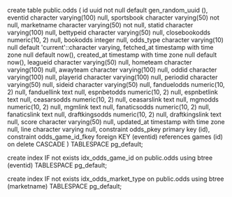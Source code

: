create table public.odds ( id uuid not null default gen_random_uuid (), eventid character
varying(100) null, sportsbook character varying(50) not null, marketname character varying(50) not
null, statid character varying(100) null, bettypeid character varying(50) null, closebookodds
numeric(10, 2) null, bookodds integer null, odds_type character varying(10) null default
'current'::character varying, fetched_at timestamp with time zone null default now(), created_at
timestamp with time zone null default now(), leagueid character varying(50) null, hometeam character
varying(100) null, awayteam character varying(100) null, oddid character varying(100) null, playerid
character varying(100) null, periodid character varying(50) null, sideid character varying(50) null,
fanduelodds numeric(10, 2) null, fanduellink text null, espnbetodds numeric(10, 2) null, espnbetlink
text null, ceasarsodds numeric(10, 2) null, ceasarslink text null, mgmodds numeric(10, 2) null,
mgmlink text null, fanaticsodds numeric(10, 2) null, fanaticslink text null, draftkingsodds
numeric(10, 2) null, draftkingslink text null, score character varying(50) null, updated_at
timestamp with time zone null, line character varying null, constraint odds_pkey primary key (id),
constraint odds_game_id_fkey foreign KEY (eventid) references games (id) on delete CASCADE )
TABLESPACE pg_default;

create index IF not exists idx_odds_game_id on public.odds using btree (eventid) TABLESPACE
pg_default;

create index IF not exists idx_odds_market_type on public.odds using btree (marketname) TABLESPACE
pg_default;
